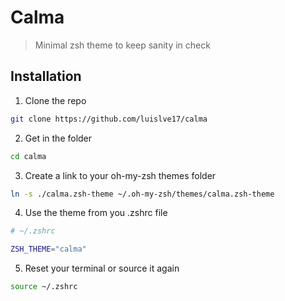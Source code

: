 # Calma

> Minimal zsh theme to keep sanity in check

## Installation

1. Clone the repo

```bash
git clone https://github.com/luislve17/calma
```

2. Get in the folder
```bash
cd calma
```

3. Create a link to your oh-my-zsh themes folder
```bash
ln -s ./calma.zsh-theme ~/.oh-my-zsh/themes/calma.zsh-theme
```

4. Use the theme from you .zshrc file
```bash
# ~/.zshrc

ZSH_THEME="calma"
```

5. Reset your terminal or source it again
```bash
source ~/.zshrc
```

